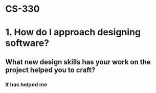 # CS-330

# 1. How do I approach designing software?

## What new design skills has your work on the project helped you to craft?

### It has helped me
